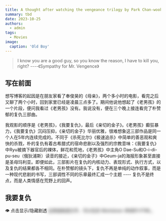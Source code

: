 ```yaml
---
title: A thought after watching the vengeance trilogy by Park Chan-wook(?)
summary: tbd
date: 2023-10-25
authors:
  - admin
tags:
  - Movies
image:
  caption: 'Old Boy'
---
```


> I know you are a good guy, so you know the reason, I have to kill you, right? ----《Sympathy for Mr. Vengence》



## 写在前面

想写博客的起因是在朋友家看了奉俊昊的《母亲》，两个多小时的电影，看完之后又聊了两个小时，回到家里已经是凌晨三点多了。期间他说他想起了《老男孩》的一个片段，便问我看过《老男孩》没有。我说没有，便在三个晚上接连看完了朴赞郁的复仇三部曲。

我观影的顺序是《老男孩》，《我要复仇》，最后《亲切的金子》。《老男孩》癫狂暴力，《我要复仇》沉闷压抑，《亲切的金子》华丽优雅，很难想象这三部作品是同一个人在5年内连续完成的。不同于《杀死比尔》《极速追杀》中简单的善恶观和爽快的杀戮，朴的复仇有着古希腊式的宿命悲剧以及强烈的宗教意味：《我要复仇》中Ryu被摘下器官后的裸体，鲜花和荒地，《老男孩》中主角O Dae-Su和O-i-di-pu-seu（俄狄浦斯）读音的接近，《亲切的金子》中Geum-ja的海报形象甚至直接是圣母玛利亚。即便如此，三部影片在复仇的内核动力、表现形式、执行方式，以及复仇的结果都各不相同。在朴赞郁的镜头下，复仇不再是单纯的动作叙事，而是一种现代悲剧的书写，三部调性不同的乐章最终汇成一个主题 ---- 复仇不是终点，而是人类情感在荒野上的回声。

## 我要复仇

<style>
  .spoiler-toggle { display:inline-block; cursor:pointer; user-select:none; }
  .spoiler-content { 
    filter: blur(6px); 
    transition: filter .2s ease;
  }
  /* 悬停时可预览（可选） */
  .spoiler-content:hover { filter: blur(3px); }
  /* 勾选后显示 */
  input[type="checkbox"].spoiler-cb { display:none; }
  input.spoiler-cb:checked + .spoiler-toggle + .spoiler-content { filter:none; }
</style>
<input id="sp1" type="checkbox" class="spoiler-cb">
<label for="sp1" class="spoiler-toggle">👁️ 点击显示/隐藏剧透</label>
<span class="spoiler-content">这里是剧透文字，可以包含 <em>Markdown 转成的 HTML</em>。</span>
